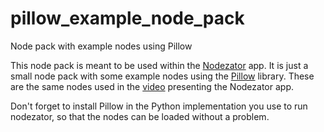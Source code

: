 # pillow_example_node_pack
Node pack with example nodes using Pillow

This node pack is meant to be used within the [Nodezator][] app. It is just a small node pack with some example nodes using the [Pillow][] library. These are the same nodes used in the [video] presenting the Nodezator app.

Don't forget to install Pillow in the Python implementation you use to run nodezator, so that the nodes can be loaded without a problem.

[Nodezator]: https://github.com/IndiePython/nodezator
[Pillow]: https://pillow.readthedocs.io/en/stable/
[video]: https://youtu.be/GlQJvuU7Z_8?t=99
